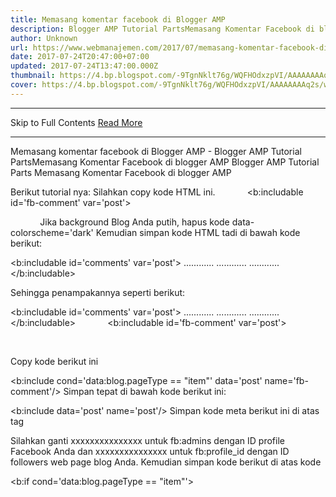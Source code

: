 ```yaml
---
title: Memasang komentar facebook di Blogger AMP
description: Blogger AMP Tutorial PartsMemasang Komentar Facebook di blogger AMP
author: Unknown
url: https://www.webmanajemen.com/2017/07/memasang-komentar-facebook-di-blogger.html
date: 2017-07-24T20:47:00+07:00
updated: 2017-07-24T13:47:00.000Z
thumbnail: https://4.bp.blogspot.com/-9TgnNklt76g/WQFHOdxzpVI/AAAAAAAAq2s/wsRqKdRdwWg3gjEz1sC8512SVBmRNVwxwCLcB/s1600/Screenshot_8.png
cover: https://4.bp.blogspot.com/-9TgnNklt76g/WQFHOdxzpVI/AAAAAAAAq2s/wsRqKdRdwWg3gjEz1sC8512SVBmRNVwxwCLcB/s1600/Screenshot_8.png
---
```


<hr/> Skip to Full Contents <a href="https://www.webmanajemen.com/2017/07/memasang-komentar-facebook-di-blogger.html" rel="follow" class="button" id="read-more">Read More</a> <hr/> Memasang komentar facebook di Blogger AMP - Blogger AMP Tutorial PartsMemasang Komentar Facebook di blogger AMP Blogger AMP Tutorial Parts
Memasang Komentar Facebook di blogger AMP



Berikut tutorial nya:
Silahkan copy kode HTML ini.
            <b:includable id='fb-comment' var='post'>
<div class='fb-comments' id='fb_comments'>
<amp-facebook-comments data-colorscheme='dark' data-numposts='5' expr:data-href='data:post.url' height='180' layout='responsive' width='600'>
</amp-facebook-comments>
</div>
            </b:includable>
Jika background Blog Anda putih, hapus kode data-colorscheme='dark'
Kemudian simpan kode HTML tadi di bawah kode berikut:
  
<b:includable id='comments' var='post'>
............
............
............
</b:includable>

Sehingga penampakannya seperti berikut:
  
<b:includable id='comments' var='post'>
............
............
............
</b:includable>
            <b:includable id='fb-comment' var='post'>
<div class='fb-comments' id='fb_comments'>
<amp-facebook-comments data-colorscheme='dark' data-numposts='5' expr:data-href='data:post.url' height='180' layout='responsive' width='600'>
</amp-facebook-comments>
</div>
            </b:includable>

Copy kode berikut ini

<b:include cond='data:blog.pageType == &quot;item&quot;' data='post' name='fb-comment'/>
Simpan tepat di bawah kode berikut ini:

<b:include data='post' name='post'/>
Simpan kode meta berikut ini di atas tag </head>

<meta content='xxxxxxxxxxxxxxx' property='fb:admins'/>
<meta content='xxxxxxxxxxxxxxx' property='fb:profile_id'/>
Silahkan ganti xxxxxxxxxxxxxxx untuk fb:admins dengan ID profile Facebook Anda dan xxxxxxxxxxxxxxx untuk fb:profile_id dengan ID followers web page blog Anda.
Kemudian simpan kode berikut di atas kode </head>

<b:if cond='data:blog.pageType == &quot;item&quot;'>
<script async='async' custom-element='amp-facebook-comments' src='https://cdn.ampproject.org/v0/amp-facebook-comments-0.1.js'/>
</b:if>
kemudian cek komentar facebook di salah satu postingan blog anda.nah untuk menampilkan komentar yang masuk tampil di blog dan followers internet page facebook, silahkan ikuti tutorial nya di bawah ini:
Silahkan buat Aplikasi Facebook baru di Sini atau bila tidak bisa diakes silakan buat aplikasi Facebook disini.
Silahkan kasih nama FB_Comments atau terserah apa yang anda pilih untuk aplikasi yang Anda buat. Setelah halaman aplikasi muncul silahkan klik tab App Review di sidebar kiri. Dan ubah aplikasi Anda menjadi Public dan pilih aplikasi untuk followers web page.
Kemudian silahkan simpan kode meta berikut di atas kode </head>

<meta content='xxxxxxxxxxxxxxxx' property='fb:app_id'/>
Ganti xxxxxxxxxxxxxxxx dengan ID aplikasi yang Anda buat tadi.
Sekarang silahkan masuk pada salah satu postingan blog Anda lalu klik tulisan Moderation Tool pada komentar Facebook seperti gambar berikut:


Source magic company


Di halaman selanjutnya silahkan klik nama Aplikasi Anda seperti di gambar berikut:

Di halaman selanjutnya silahkan klik Setting seperti gambar berikut:
Kemudian pada popup yang muncul silahkan centang pada yes, mirror to dan pilih fans page blog Anda.

Selesai.
nah mirroring ini akan muncul pada postingan baru setelah ini dibuat, setiap komentar yang dibuat di blog akan muncul di fans net page, begitu pun sebaliknya komentar yang dibuat di publish followers web web page akan muncul di komentar weblog.
Post info:

Memasang Komentar Facebook Pada Blog AMP HTML Dan Sinkronisasi Fans Page
keywords Terms:                     

Memasang, Komentar, Facebook, Pada, Blog, AMP, HTML, Dan, Sinkronisasi, Fans, Page

Source: Kompi ajaib <hr/> Skip to Full Contents <a href="https://www.webmanajemen.com/2017/07/memasang-komentar-facebook-di-blogger.html" rel="follow" class="button" id="read-more">Read More</a> <hr/>